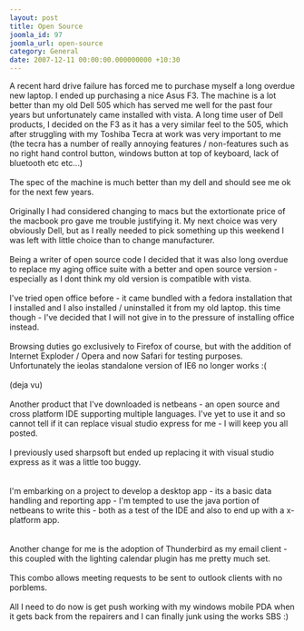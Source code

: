 ```yaml
---
layout: post
title: Open Source
joomla_id: 97
joomla_url: open-source
category: General
date: 2007-12-11 00:00:00.000000000 +10:30
---
```

<p>A recent hard drive failure has forced me to purchase myself a long  overdue new laptop. I ended up purchasing a nice Asus F3. The machine is  a lot better than my old Dell 505 which has served me well for the past  four years but unfortunately came installed with vista. A long time  user of Dell products, I decided on the F3 as it has a very similar feel  to the 505, which after struggling with my Toshiba Tecra at work was  very important to me (the tecra has a number of really annoying features  / non-features such as no right hand control button, windows button at  top of keyboard, lack of bluetooth etc etc...)<br /><br />The spec of the  machine is much better than my dell and should see me ok for the next  few years.<br /><br />Originally I had considered changing to macs but the  extortionate price of the macbook pro gave me trouble justifying it. My  next choice was very obviously Dell, but as I really needed to pick  something up this weekend I was left with little choice than to change  manufacturer.<br /><br />Being a writer of open source code I decided that  it was also long overdue to replace my aging office suite with a better  and open source version - especially as I dont think my old version is  compatible with vista.<br /><br />I've tried open office before - it came  bundled with a fedora installation that I installed and I also installed  / uninstalled it from my old laptop. this time though - I've decided  that I will not give in to the pressure of installing office instead.<br /><br />Browsing  duties go exclusively to Firefox of course, but with the addition of  Internet Exploder / Opera and now Safari  for testing purposes.  Unfortunately the ieolas standalone version of IE6 no longer works :(<br /><br />(deja  vu)<br /><br />Another product that I've downloaded is netbeans - an open  source and cross platform IDE supporting multiple languages. I've yet to  use it and so cannot tell if it can replace visual studio express for  me - I will keep you all posted.<br /><br />I previously used sharpsoft but  ended up replacing it with visual studio express as it was a little too  buggy.<br /><br /><br />I'm embarking on a project to develop a desktop app -  its a basic data handling and reporting app - I'm tempted to use the  java portion of netbeans to write this - both as a test of the IDE and  also to end up with a x-platform app.<br /><br /><br />Another change for me  is the adoption of Thunderbird as my email client - this coupled with  the lighting calendar plugin has me pretty much set. <br /><br />This combo  allows meeting requests to be sent to outlook clients with no porblems.<br /><br />All  I need to do now is get push working with my windows mobile PDA when it  gets back from the repairers and I can finally junk using the works SBS  :)</p>
